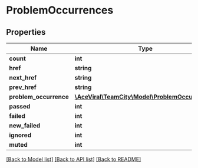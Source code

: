# ProblemOccurrences

## Properties
Name | Type | Description | Notes
------------ | ------------- | ------------- | -------------
**count** | **int** |  | [optional] 
**href** | **string** |  | [optional] 
**next_href** | **string** |  | [optional] 
**prev_href** | **string** |  | [optional] 
**problem_occurrence** | [**\AceViral\TeamCity\Model\ProblemOccurrence[]**](ProblemOccurrence.md) |  | [optional] 
**passed** | **int** |  | [optional] 
**failed** | **int** |  | [optional] 
**new_failed** | **int** |  | [optional] 
**ignored** | **int** |  | [optional] 
**muted** | **int** |  | [optional] 

[[Back to Model list]](../README.md#documentation-for-models) [[Back to API list]](../README.md#documentation-for-api-endpoints) [[Back to README]](../README.md)


